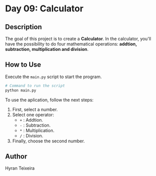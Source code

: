 # Day 09: Calculator

## Description
The goal of this project is to create a **Calculator**. In the calculator, you'll have the possibility to do four mathematical operations: **addtion, subtraction, multiplication and division**.

## How to Use
Execute the `main.py` script to start the program.

```sh
# Command to run the script
python main.py
```

To use the aplication, follow the next steps:
1. First, select a number.
2. Select one operator:
   - `+` : Addtion.
   - `-` : Subtraction.
   - `*` : Multiplication.
   - `/` : Division.
3. Finally, choose the second number.

## Author
Hyran Teixeira